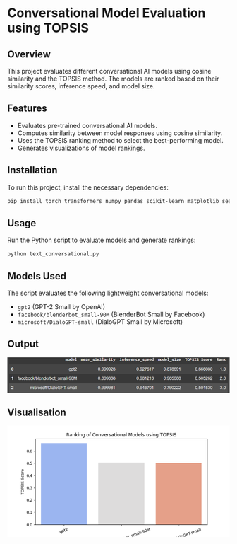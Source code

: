 # Conversational Model Evaluation using TOPSIS

## Overview
This project evaluates different conversational AI models using cosine similarity and the TOPSIS method. The models are ranked based on their similarity scores, inference speed, and model size.

## Features
- Evaluates pre-trained conversational AI models.
- Computes similarity between model responses using cosine similarity.
- Uses the TOPSIS ranking method to select the best-performing model.
- Generates visualizations of model rankings.

## Installation
To run this project, install the necessary dependencies:
```bash
pip install torch transformers numpy pandas scikit-learn matplotlib seaborn
```

## Usage
Run the Python script to evaluate models and generate rankings:
```bash
python text_conversational.py
```

## Models Used
The script evaluates the following lightweight conversational models:
- `gpt2` (GPT-2 Small by OpenAI)
- `facebook/blenderbot_small-90M` (BlenderBot Small by Facebook)
- `microsoft/DialoGPT-small` (DialoGPT Small by Microsoft)

## Output
![image](https://github.com/adrija26sg/text-conversational-topsis/blob/main/image.png)


## Visualisation
![image](https://github.com/adrija26sg/text-conversational-topsis/blob/main/topsis_results_graph.png)



